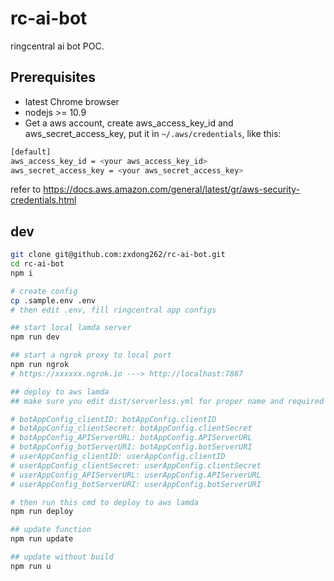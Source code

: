 # rc-ai-bot
ringcentral ai bot POC.

## Prerequisites
- latest Chrome browser
- nodejs >= 10.9
- Get a aws account, create aws_access_key_id and aws_secret_access_key, put it in `~/.aws/credentials`, like this:
```bash
[default]
aws_access_key_id = <your aws_access_key_id>
aws_secret_access_key = <your aws_secret_access_key>
```
refer to https://docs.aws.amazon.com/general/latest/gr/aws-security-credentials.html

## dev
```bash
git clone git@github.com:zxdong262/rc-ai-bot.git
cd rc-ai-bot
npm i

# create config
cp .sample.env .env
# then edit .env, fill ringcentral app configs

## start local lamda server
npm run dev

## start a ngrok proxy to local port
npm run ngrok
# https://xxxxxx.ngrok.io ---> http://localhost:7867

## deploy to aws lamda
## make sure you edit dist/serverless.yml for proper name and required env

# botAppConfig_clientID: botAppConfig.clientID
# botAppConfig_clientSecret: botAppConfig.clientSecret
# botAppConfig_APIServerURL: botAppConfig.APIServerURL
# botAppConfig_botServerURI: botAppConfig.botServerURI
# userAppConfig_clientID: userAppConfig.clientID
# userAppConfig_clientSecret: userAppConfig.clientSecret
# userAppConfig_APIServerURL: userAppConfig.APIServerURL
# userAppConfig_botServerURI: userAppConfig.botServerURI

# then run this cmd to deploy to aws lamda
npm run deploy

## update function
npm run update

## update without build
npm run u

```